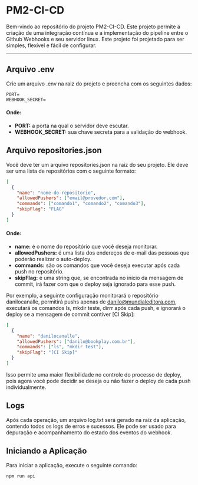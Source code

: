 # PM2-CI-CD

Bem-vindo ao repositório do projeto PM2-CI-CD. Este projeto permite a criação de uma integração contínua e a implementação do pipeline entre o Github Webhooks e seu servidor linux. Este projeto foi projetado para ser simples, flexível e fácil de configurar.

---

## Arquivo .env

Crie um arquivo .env na raiz do projeto e preencha com os seguintes dados:

```env
PORT=
WEBHOOK_SECRET=
```

#### Onde:

- **PORT:** a porta na qual o servidor deve escutar.
- **WEBHOOK_SECRET:** sua chave secreta para a validação do webhook.

## Arquivo repositories.json

Você deve ter um arquivo repositories.json na raiz do seu projeto. Ele deve ser uma lista de repositórios com o seguinte formato:

```json
[
  {
    "name": "nome-do-repositorio",
    "allowedPushers": ["email@provedor.com"],
    "commands": ["comando1", "comando2", "comando3"],
    "skipFlag": "FLAG"
  }
]
```

#### Onde:

- **name:** é o nome do repositório que você deseja monitorar.
- **allowedPushers:** é uma lista dos endereços de e-mail das pessoas que poderão realizar o auto-deploy.
- **commands:** são os comandos que você deseja executar após cada push no repositório.
- **skipFlag:** é uma string que, se encontrada no início da mensagem de commit, irá fazer com que o deploy seja ignorado para esse push.

Por exemplo, a seguinte configuração monitorará o repositório danilocanalle, permitirá pushs apenas de danilo@mundialeditora.com, executará os comandos ls, mkdir teste, dirrr após cada push, e ignorará o deploy se a mensagem de commit contiver [CI Skip]:

```json
[
  {
    "name": "danilocanalle",
    "allowedPushers": ["danilo@bookplay.com.br"],
    "commands": ["ls", "mkdir test"],
    "skipFlag": "[CI Skip]"
  }
]
```

Isso permite uma maior flexibilidade no controle do processo de deploy, pois agora você pode decidir se deseja ou não fazer o deploy de cada push individualmente.

## Logs

Após cada operação, um arquivo log.txt será gerado na raiz da aplicação, contendo todos os logs de erros e sucessos. Ele pode ser usado para depuração e acompanhamento do estado dos eventos do webhook.

## Iniciando a Aplicação

Para iniciar a aplicação, execute o seguinte comando:

```bash
npm run api
```
